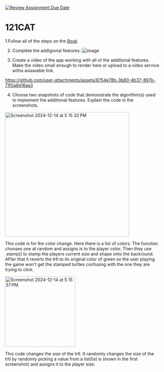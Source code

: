 [![Review Assignment Due Date](https://classroom.github.com/assets/deadline-readme-button-22041afd0340ce965d47ae6ef1cefeee28c7c493a6346c4f15d667ab976d596c.svg)](https://classroom.github.com/a/QKp42A0s)
# 121CAT

1.Follow all of the steps on the [Book](https://pltw.read.inkling.com/a/b/5310c007377c46e28d745961310f0c2e/p/93f2c351e3c34598b8b71bf2ebc40abe)

2. Complete the addigional features:
   ![image](https://github.com/user-attachments/assets/f99d7777-6fea-47e5-bf9a-fc452f835952)

3. Create a video of the app working with all of the additional features. Make the video small enough to render here or upload to a video service witha aviawable link.

https://github.com/user-attachments/assets/8754e78b-3b80-4b37-897b-71f0a6e16aa3





4. Choose two snapshots of code that demonstrate the algorithm(s) used to implement the additional features. Explain the code in the screenshots.

<img width="405" alt="Screenshot 2024-12-14 at 5 15 32 PM" src="https://github.com/user-attachments/assets/24cf9deb-0c04-4e7e-806b-2d6245e1e887" />

This code is for the color change. Here there is a list of colors. The function chooses one at random and assigns is to the player color. Then they use .stamp() to stamp the players current size and shape onto the backround. AFter that it reverts the trtl to its original color of green so the user playing the game won't get the stamped turtles confusing with the one they are trying to click.

<img width="229" alt="Screenshot 2024-12-14 at 5 15 37 PM" src="https://github.com/user-attachments/assets/abb1b4a6-1ba4-4ac9-843f-962f757949fa" />

This code changes the size of the trtl. It randomly changes the size of the trtl by randomly picking a value from a list(list is shown in the first screenshot) and assigns it to the player size.







